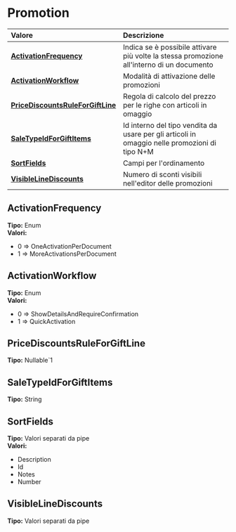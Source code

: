 # Promotion

| Valore | Descrizione |
| :--- | :--- |
| [**ActivationFrequency**](promotion.md#activationfrequency) | Indica se è possibile attivare più volte la stessa promozione all'interno di un documento |
| [**ActivationWorkflow**](promotion.md#activationworkflow) | Modalità di attivazione delle promozioni |
| [**PriceDiscountsRuleForGiftLine**](promotion.md#pricediscountsruleforgiftline) | Regola di calcolo del prezzo per le righe con articoli in omaggio |
| [**SaleTypeIdForGiftItems**](promotion.md#saletypeidforgiftitems) | Id interno del tipo vendita da usare per gli articoli in omaggio nelle promozioni di tipo N+M |
| [**SortFields**](promotion.md#sortfields) | Campi per l'ordinamento |
| [**VisibleLineDiscounts**](promotion.md#visiblelinediscounts) | Numero di sconti visibili nell'editor delle promozioni |

## ActivationFrequency

**Tipo:** Enum  
**Valori:**

* 0 =&gt; OneActivationPerDocument
* 1 =&gt; MoreActivationsPerDocument

## ActivationWorkflow

**Tipo:** Enum  
**Valori:**

* 0 =&gt; ShowDetailsAndRequireConfirmation
* 1 =&gt; QuickActivation

## PriceDiscountsRuleForGiftLine

**Tipo:** Nullable`1

## SaleTypeIdForGiftItems

**Tipo:** String

## SortFields

**Tipo:** Valori separati da pipe  
**Valori:**

* Description
* Id
* Notes
* Number

## VisibleLineDiscounts

**Tipo:** Valori separati da pipe
